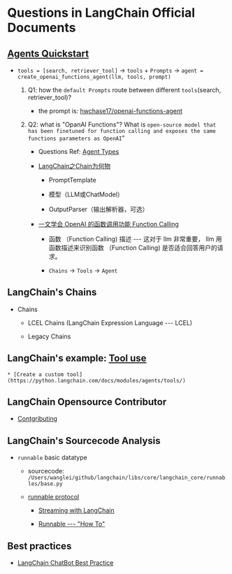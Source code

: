 # Questions in LangChain Official Documents

## [Agents Quickstart](https://python.langchain.com/docs/modules/agents/quick_start)

* `tools = [search, retriever_tool]` -> `tools` + `Prompts`  -> `agent = create_openai_functions_agent(llm, tools, prompt)`

    1. Q1: how the `default Prompts` route between different `tools`(search, retriever_tool)? 

        * the prompt is: [hwchase17/openai-functions-agent](https://smith.langchain.com/hub/hwchase17/openai-functions-agent?organizationId=4590a671-97e8-51fe-b2cd-08c5f96b45b6)

    2. Q2: what is "OpanAI Functions"? What is `open-source model that has been finetuned for function calling and exposes the same functions parameters as OpenAI`"
        
        * Questions Ref: [Agent Types](https://python.langchain.com/docs/modules/agents/agent_types) 

        * [LangChain之Chain为何物](https://zhuanlan.zhihu.com/p/634313377)

            - PromptTemplate

            - 模型（LLM或ChatModel）

            - OutputParser（输出解析器，可选）

        * [一文学会 OpenAI 的函数调用功能 Function Calling](https://zhuanlan.zhihu.com/p/641239259)
            
            - 函数 （Function Calling) 描述 --- 这对于 llm 非常重要， llm 用函数描述来识别函数 （Function Calling) 是否适合回答用户的请求。
            
            - `Chains` -> `Tools` -> `Agent`

## LangChain's Chains

* Chains

    - LCEL Chains (LangChain Expression Language --- LCEL)

    - Legacy Chains

## LangChain's example:  [Tool use](https://python.langchain.com/docs/use_cases/tool_use/)

    * [Create a custom tool](https://python.langchain.com/docs/modules/agents/tools/)    

## LangChain Opensource Contributor

* [Contgributing](https://python.langchain.com/docs/contributing/)

## LangChain's Sourcecode Analysis

* `runnable` basic datatype

    - sourcecode: `/Users/wanglei/github/langchain/libs/core/langchain_core/runnables/base.py`

    - [runnable protocol](https://python.langchain.com/docs/expression_language/interface)

        * [Streaming with LangChain](https://python.langchain.com/docs/expression_language/streaming)

        * [Runnable --- "How To"](https://python.langchain.com/docs/expression_language/how_to/)

## Best practices

* [LangChain ChatBot Best Practice](https://python.langchain.com/docs/use_cases/chatbots/)
